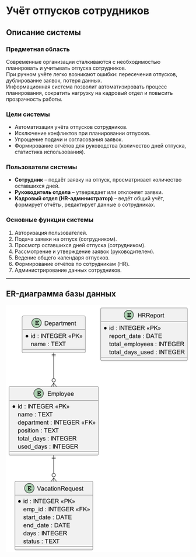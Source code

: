 # Учёт отпусков сотрудников

## Описание системы

### Предметная область
Современные организации сталкиваются с необходимостью планировать и учитывать отпуска сотрудников.  
При ручном учёте легко возникают ошибки: пересечения отпусков, дублирование заявок, потеря данных.  
Информационная система позволит автоматизировать процесс планирования, сократить нагрузку на кадровый отдел и повысить прозрачность работы.

### Цели системы
- Автоматизация учёта отпусков сотрудников.  
- Исключение конфликтов при планировании отпусков.  
- Упрощение подачи и согласования заявок.  
- Формирование отчётов для руководства (количество дней отпуска, статистика использования).  

### Пользователи системы
- **Сотрудник** – подаёт заявку на отпуск, просматривает количество оставшихся дней.  
- **Руководитель отдела** – утверждает или отклоняет заявки.  
- **Кадровый отдел (HR-администратор)** – ведёт общий учёт, формирует отчёты, редактирует данные о сотрудниках.  

### Основные функции системы
1. Авторизация пользователей.  
2. Подача заявки на отпуск (сотрудником).  
3. Просмотр оставшихся дней отпуска (сотрудником).  
4. Рассмотрение и утверждение заявок (руководителем).  
5. Ведение общего календаря отпусков.  
6. Формирование отчётов по сотрудникам (HR).  
7. Администрирование данных сотрудников.  

---
## ER-диаграмма базы данных
![ER Diagram](docs/diagrams/er_diagram.png)

